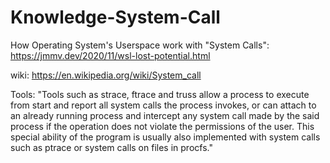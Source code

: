 # Knowledge-System-Call
How Operating System's Userspace work with "System Calls": https://jmmv.dev/2020/11/wsl-lost-potential.html


wiki:
https://en.wikipedia.org/wiki/System_call

Tools:
"Tools such as strace, ftrace and truss allow a process to execute from start and report all system calls the process invokes, or can attach to an already running process and intercept any system call made by the said process if the operation does not violate the permissions of the user. This special ability of the program is usually also implemented with system calls such as ptrace or system calls on files in procfs."
